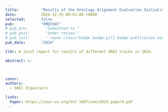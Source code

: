 ```yaml
---
title:          "Results of the Ontology Alignment Evaluation Initiative 2024"
date:           2024-12-25 00:01:00 +0800
selected:       false
pub:            "OM@ISWC"
# pub_pre:        "Submitted to "
# pub_post:       'Under review.'
# pub_last:       ' <span class="badge badge-pill badge-publication badge-success">Best Resource Paper Candidate</span>'
pub_date:       "2024"

tldr: A joint report for results of different OAEI tracks in 2024.

abstract: >-
  


cover: 
authors:
  - OAEI Organisers

links:
  Paper: https://ceur-ws.org/Vol-3897/oaei2024_paper0.pdf
---
```

